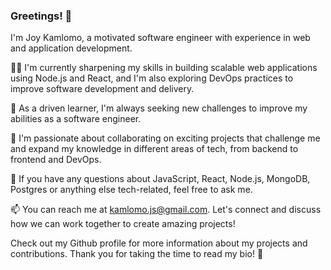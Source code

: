 ### Greetings! 👋

I'm Joy Kamlomo, a motivated software engineer with experience in web and application development.

👩‍💻 I'm currently sharpening my skills in building scalable web applications using Node.js and React, and I'm also exploring DevOps practices to improve software development and delivery.

🌱 As a driven learner, I'm always seeking new challenges to improve my abilities as a software engineer.

👯 I'm passionate about collaborating on exciting projects that challenge me and expand my knowledge in different areas of tech, from backend to frontend and DevOps.

💬 If you have any questions about JavaScript, React, Node.js, MongoDB, Postgres or anything else tech-related, feel free to ask me.

📫 You can reach me at kamlomo.js@gmail.com. Let's connect and discuss how we can work together to create amazing projects!

Check out my Github profile for more information about my projects and contributions. 
Thank you for taking the time to read my bio! 🚀


<!--
**joykamlomo/joykamlomo** is a ✨ _special_ ✨ repository because its `README.md` (this file) appears on your GitHub profile.

Here are some ideas to get you started:

- 🔭 I’m currently working on ...
- 🌱 I’m currently learning ...
- 👯 I’m looking to collaborate on ...
- 🤔 I’m looking for help with ...
- 💬 Ask me about ...
- 📫 How to reach me: ...
- 😄 Pronouns: ...
- ⚡ Fun fact: ...
-->
